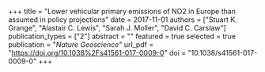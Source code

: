 +++
title = "Lower vehicular primary emissions of NO2 in Europe than assumed in policy projections"
date = 2017-11-01
authors = ["Stuart K. Grange", "Alastair C. Lewis", "Sarah J. Moller", "David C. Carslaw"]
publication_types = ["2"]
abstract = ""
featured = true
selected = true
publication = "*Nature Geoscience*"
url_pdf = "https://doi.org/10.1038%2Fs41561-017-0009-0"
doi = "10.1038/s41561-017-0009-0"
+++

